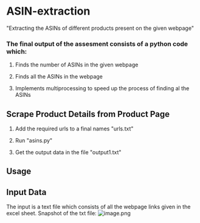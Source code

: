 # ASIN-extraction
"Extracting the ASINs of different products present on the given webpage"
### The final output of the assesment consists of a python code which:

1) Finds the number of ASINs in the given webpage

2) Finds all the ASINs in the webpage

3) Implements multiprocessing to speed up the process of finding al the ASINs

## Scrape Product Details from Product Page

 1) Add the required urls to a final names "urls.txt"
 
 2) Run  "asins.py"
 
 3) Get the output data in the file "output1.txt"

## Usage

## Input Data

The input is a text file which consists of all the webpage links given in the excel sheet.
Snapshot of the txt file: 
    ![image.png](attachment:image.png)
    
